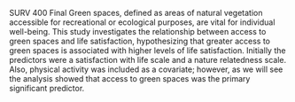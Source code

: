 SURV 400 Final
Green spaces, defined as areas of natural vegetation accessible for recreational or ecological purposes, are vital for individual well-being. This study investigates the relationship between access to green spaces and life satisfaction, hypothesizing that greater access to green spaces is associated with higher levels of life satisfaction. Initially the predictors were a satisfaction with life scale and a nature relatedness scale. Also, physical activity was included as a covariate; however, as we will see the analysis showed that access to green spaces was the primary significant predictor.
